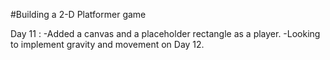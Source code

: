 #Building a 2-D Platformer game

Day 11 : 
-Added a canvas and a placeholder rectangle as a player.
-Looking to implement gravity and movement on Day 12.
